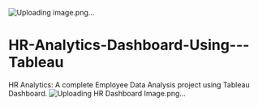 ![Uploading image.png…]()
# HR-Analytics-Dashboard-Using---Tableau
HR Analytics: A complete Employee Data Analysis project using Tableau Dashboard.
![Uploading HR Dashboard Image.png…]()
